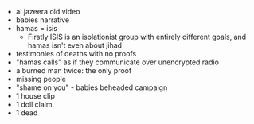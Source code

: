 - al jazeera old video
- babies narrative
- hamas = isis
	- Firstly ISIS is an isolationist group with entirely different goals, and hamas isn't even about jihad
- testimonies of deaths with no proofs
- "hamas calls" as if they communicate over unencrypted radio
- a burned man twice: the only proof
- missing people
- "shame on you" - babies beheaded campaign
- 1 house clip
- 1 doll claim
- 1 dead